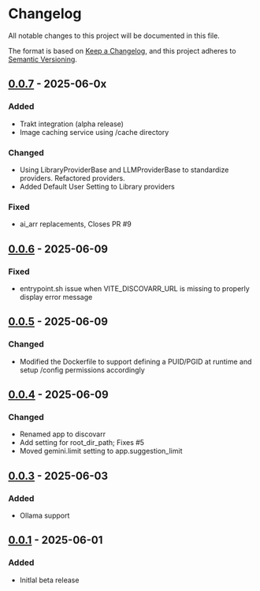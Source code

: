 # Changelog
All notable changes to this project will be documented in this file.

The format is based on [Keep a Changelog](https://keepachangelog.com/en/1.0.0/),
and this project adheres to [Semantic Versioning](https://semver.org/spec/v2.0.0.html).

## [0.0.7]() - 2025-06-0x
### Added
- Trakt integration (alpha release)
- Image caching service using /cache directory

### Changed
- Using LibraryProviderBase and LLMProviderBase to standardize providers. Refactored providers.
- Added Default User Setting to Library providers

### Fixed 
- ai_arr replacements, Closes PR #9

## [0.0.6]() - 2025-06-09
### Fixed
- entrypoint.sh issue when VITE_DISCOVARR_URL is missing to properly display error message

## [0.0.5]() - 2025-06-09
### Changed
- Modified the Dockerfile to support defining a PUID/PGID at runtime and setup /config permissions accordingly

## [0.0.4]() - 2025-06-09
### Changed
- Renamed app to discovarr
- Add setting for root_dir_path; Fixes #5
- Moved gemini.limit setting to app.suggestion_limit

## [0.0.3]() - 2025-06-03
### Added
- Ollama support

## [0.0.1]() - 2025-06-01
### Added
- Initlal beta release